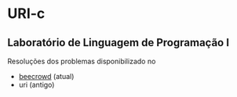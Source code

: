 # URI-c
## Laboratório de Linguagem de Programação I

Resoluções dos problemas disponibilizado no 

- [beecrowd](https://www.beecrowd.com.br/judge/pt/) (atual)
- uri (antigo)
